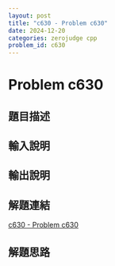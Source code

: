 ```yaml
---
layout: post
title: "c630 - Problem c630"
date: 2024-12-20
categories: zerojudge cpp
problem_id: c630
---
```


# Problem c630

## 題目描述



## 輸入說明



## 輸出說明



## 解題連結

[c630 - Problem c630](https://zerojudge.tw/ShowProblem?problemid=c630)

## 解題思路

